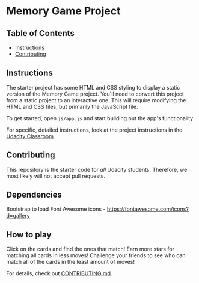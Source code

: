 # Memory Game Project

## Table of Contents

* [Instructions](#instructions)
* [Contributing](#contributing)

## Instructions

The starter project has some HTML and CSS styling to display a static version of the Memory Game project. You'll need to convert this project from a static project to an interactive one. This will require modifying the HTML and CSS files, but primarily the JavaScript file.

To get started, open `js/app.js` and start building out the app's functionality

For specific, detailed instructions, look at the project instructions in the [Udacity Classroom](https://classroom.udacity.com/me).

## Contributing

This repository is the starter code for _all_ Udacity students. Therefore, we most likely will not accept pull requests.

## Dependencies

Bootstrap to load Font Awesome icons - https://fontawesome.com/icons?d=gallery

## How to play

Click on the cards and find the ones that match!
Earn more stars for matching all cards in less moves!
Challenge your friends to see who can match all of the cards in the least amount of moves!

For details, check out [CONTRIBUTING.md](CONTRIBUTING.md).
